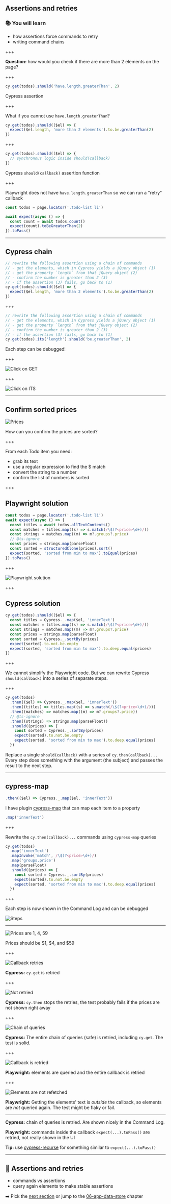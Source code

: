 ## Assertions and retries

### 📚 You will learn

- how assertions force commands to retry
- writing command chains

+++

**Question:** how would you check if there are more than 2 elements on the page?

+++

```js
cy.get(todos).should('have.length.greaterThan', 2)
```

Cypress assertion

+++

What if you cannot use `have.length.greaterThan`?

```js
cy.get(todos).should(($el) => {
  expect($el.length, 'more than 2 elements').to.be.greaterThan(2)
})
```

+++

```js
cy.get(todos).should(($el) => {
  // synchronous logic inside should(callback)
})
```

Cypress `should(callback)` assertion function

+++

Playwright does not have `have.length.greaterThan` so we can run a "retry" callback

```js
const todos = page.locator('.todo-list li')

await expect(async () => {
  const count = await todos.count()
  expect(count).toBeGreaterThan(2)
}).toPass()
```

---

## Cypress chain

```js
// rewrite the following assertion using a chain of commands
// - get the elements, which in Cypress yields a jQuery object (1)
// - get the property `length` from that jQuery object (2)
// - confirm the number is greater than 2 (3)
// - if the assertion (3) fails, go back to (1)
cy.get(todos).should(($el) => {
  expect($el.length, 'more than 2 elements').to.be.greaterThan(2)
})
```

+++

```js
// rewrite the following assertion using a chain of commands
// - get the elements, which in Cypress yields a jQuery object (1)
// - get the property `length` from that jQuery object (2)
// - confirm the number is greater than 2 (3)
// - if the assertion (3) fails, go back to (1)
cy.get(todos).its('length').should('be.greaterThan', 2)
```

Each step can be debugged!

+++

![Click on GET](./img/s1.png)

+++

![Click on ITS](./img/s2.png)

---

## Confirm sorted prices

![Prices](./img/prices.png)

How can you confirm the prices are sorted?

+++

From each Todo item you need:

- grab its text
- use a regular expression to find the $<price> match
- convert the string to a number
- confirm the list of numbers is sorted

+++

## Playwright solution

```js
const todos = page.locator('.todo-list li')
await expect(async () => {
  const titles = await todos.allTextContents()
  const matches = titles.map((s) => s.match(/\$(?<price>\d+)/))
  const strings = matches.map((m) => m?.groups?.price)
  // @ts-ignore
  const prices = strings.map(parseFloat)
  const sorted = structuredClone(prices).sort()
  expect(sorted, 'sorted from min to max').toEqual(prices)
}).toPass()
```

+++

![Playwright solution](./img/pw.png)

+++

## Cypress solution

```js
cy.get(todos).should(($el) => {
  const titles = Cypress._.map($el, 'innerText')
  const matches = titles.map((s) => s.match(/\$(?<price>\d+)/))
  const strings = matches.map((m) => m?.groups?.price)
  const prices = strings.map(parseFloat)
  const sorted = Cypress._.sortBy(prices)
  expect(sorted).to.not.be.empty
  expect(sorted, 'sorted from min to max').to.deep.equal(prices)
})
```

+++

We cannot simplify the Playwright code. But we can rewrite Cypress `should(callback)` into a series of separate steps.

+++

```js
cy.get(todos)
  .then(($el) => Cypress._.map($el, 'innerText'))
  .then((titles) => titles.map((s) => s.match(/\$(?<price>\d+)/)))
  .then((matches) => matches.map((m) => m?.groups?.price))
  // @ts-ignore
  .then((strings) => strings.map(parseFloat))
  .should((prices) => {
    const sorted = Cypress._.sortBy(prices)
    expect(sorted).to.not.be.empty
    expect(sorted, 'sorted from min to max').to.deep.equal(prices)
  })
```

Replace a single `should(callback)` with a series of `cy.then(callback)...` Every step does something with the argument (the subject) and passes the result to the next step.

---

## cypress-map

```js
.then(($el) => Cypress._.map($el, 'innerText'))
```

I have plugin [cypress-map](https://github.com/bahmutov/cypress-map) that can map each item to a property

```js
.map('innerText')
```

+++

Rewrite the `cy.then(callback)...` commands using `cypress-map` queries

```js
cy.get(todos)
  .map('innerText')
  .mapInvoke('match', /\$(?<price>\d+)/)
  .map('groups.price')
  .map(parseFloat)
  .should((prices) => {
    const sorted = Cypress._.sortBy(prices)
    expect(sorted).to.not.be.empty
    expect(sorted, 'sorted from min to max').to.deep.equal(prices)
  })
```

+++

Each step is now shown in the Command Log and can be debugged

![Steps](./img/map.png)

---

![Prices are 1, 4, 59](./img/prices.png)

Prices should be $1, $4, and $59

+++

![Callback retries](./img/c1.png)

**Cypress:** `cy.get` is retried

+++

![Not retried](./img/c2.png)

**Cypress:** `cy.then` stops the retries, the test probably fails if the prices are not shown right away

+++

![Chain of queries](./img/c3.png)

**Cypress:** The entire chain of queries (safe) is retried, including `cy.get`. The test is solid.

+++

![Callback is retried](./img/p1.png)

**Playwright:** elements are queried and the entire callback is retried

+++

![Elements are not refetched](./img/p2.png)

**Playwright:** Getting the elements' text is _outside_ the callback, so elements are _not_ queried again. The test might be flaky or fail.

---

**Cypress:** chain of queries is retried. Are shown nicely in the Command Log.

**Playwright:** commands inside the callback `expect(...).toPass()` are retried, not really shown in the UI

**Tip:** use [cypress-recurse](https://github.com/bahmutov/cypress-recurse) for something similar to `expect(...).toPass()`

---

## 🏁 Assertions and retries

- commands vs assertions
- query again elements to make stable assertions

➡️ Pick the [next section](https://github.com/bahmutov/cypress-workshop-basics#contents) or jump to the [06-app-data-store](?p=06-app-data-store) chapter
